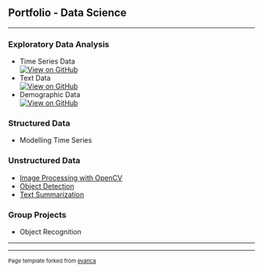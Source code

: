 ## Portfolio - Data Science

---


### Exploratory Data Analysis

- Time Series Data<br>
<a href = "https://github.com/pallabee/Time-Series-for-Stock-Price-Prediction/tree/main/eda"><img src="https://img.shields.io/badge/GitHub-View_on_GitHub-blue?logo=GitHub" alt="View on GitHub" /></a>
- Text Data<br>
<a href = "https://github.com/pallabee/EDA-for-Text-using-R"><img src="https://img.shields.io/badge/GitHub-View_on_GitHub-blue?logo=GitHub" alt="View on GitHub" /></a>
- Demographic Data<br>
<a href = "https://github.com/pallabee/Demographic-Data-Analysis"><img src="https://img.shields.io/badge/GitHub-View_on_GitHub-blue?logo=GitHub" alt="View on GitHub" /></a>


### Structured Data
- Modelling Time Series 


### Unstructured Data

- [Image Processing with OpenCV](https://github.com/pallabee/human-pose-estimation/blob/main/Task1_2.ipynb)
- [Object Detection](https://github.com/pallabee/human-pose-estimation/blob/main/person_detector.ipynb)
- [Text Summarization](https://github.com/pallabee/Summarize-COVID-19-News)


### Group Projects

- Object Recognition

---




---
<p style="font-size:11px">Page template forked from <a href="https://github.com/evanca/quick-portfolio">evanca</a></p>
<!-- Remove above link if you don't want to attibute -->
